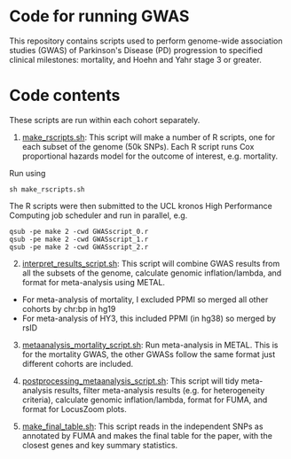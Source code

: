 # Code for running GWAS

This repository contains scripts used to perform genome-wide association studies (GWAS) of Parkinson's Disease (PD) progression to specified clinical milestones: mortality, and Hoehn and Yahr stage 3 or greater.

# Code contents

These scripts are run within each cohort separately.


1. [make_rscripts.sh](https://github.com/huw-morris-lab/PD-survival-GWAS/blob/main/GWAS/make_rscripts.sh): This script will make a number of R scripts, one for each subset of the genome (50k SNPs). Each R script runs Cox proportional hazards model for the outcome of interest, e.g. mortality.

Run using
```
sh make_rscripts.sh
```

The R scripts were then submitted to the UCL kronos High Performance Computing job scheduler and run in parallel, e.g.
```
qsub -pe make 2 -cwd GWASscript_0.r
qsub -pe make 2 -cwd GWASscript_1.r
qsub -pe make 2 -cwd GWASscript_2.r
```

2. [interpret_results_script.sh](https://github.com/huw-morris-lab/PD-survival-GWAS/blob/main//GWAS/interpret_results_script.sh): This script will combine GWAS results from all the subsets of the genome, calculate genomic inflation/lambda, and format for meta-analysis using METAL. 

* For meta-analysis of mortality, I excluded PPMI so merged all other cohorts by chr:bp in hg19
* For meta-analysis of HY3, this included PPMI (in hg38) so merged by rsID


3. [metaanalysis_mortality_script.sh](https://github.com/huw-morris-lab/PD-survival-GWAS/blob/main/GWAS/metaanalysis_mortality_script.sh): Run meta-analysis in METAL. This is for the mortality GWAS, the other GWASs follow the same format just different cohorts are included.

4. [postprocessing_metaanalysis_script.sh](https://github.com/huw-morris-lab/PD-survival-GWAS/blob/main/GWAS/postprocessing_metaanalysis_script.sh): This script will tidy meta-analysis results, filter meta-analysis results (e.g. for heterogeneity criteria), calculate genomic inflation/lambda, format for FUMA, and format for LocusZoom plots.

5. [make_final_table.sh](https://github.com/huw-morris-lab/PD-survival-GWAS/blob/main/GWAS/make_final_table.sh): This script reads in the independent SNPs as annotated by FUMA and makes the final table for the paper, with the closest genes and key summary statistics.
